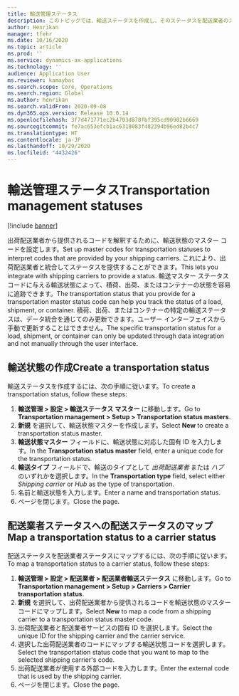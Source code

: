 ```yaml
---
title: 輸送管理ステータス
description: このトピックでは、輸送ステータスを作成し、そのステータスを配送業者のステータスにマップする方法について説明します。
author: Henrikan
manager: tfehr
ms.date: 10/16/2020
ms.topic: article
ms.prod: ''
ms.service: dynamics-ax-applications
ms.technology: ''
audience: Application User
ms.reviewer: kamaybac
ms.search.scope: Core, Operations
ms.search.region: Global
ms.author: henrikan
ms.search.validFrom: 2020-09-08
ms.dyn365.ops.version: Release 10.0.14
ms.openlocfilehash: 3f7d471771ec2b4703d878fbf395cd90902b6669
ms.sourcegitcommit: fe7ac653efcb1ac6318083f482394b96ed82b4c7
ms.translationtype: HT
ms.contentlocale: ja-JP
ms.lasthandoff: 10/29/2020
ms.locfileid: "4432426"
---
```

# <a name="transportation-management-statuses"></a><span data-ttu-id="8e82d-103">輸送管理ステータス</span><span class="sxs-lookup"><span data-stu-id="8e82d-103">Transportation management statuses</span></span>

[!include [banner](../includes/banner.md)]

<span data-ttu-id="8e82d-104">出荷配送業者から提供されるコードを解釈するために、輸送状態のマスター コードを設定します。</span><span class="sxs-lookup"><span data-stu-id="8e82d-104">Set up master codes for transportation statuses to interpret codes that are provided by your shipping carriers.</span></span> <span data-ttu-id="8e82d-105">これにより、出荷配送業者と統合してステータスを提供することができます。</span><span class="sxs-lookup"><span data-stu-id="8e82d-105">This lets you integrate with shipping carriers to provide a status.</span></span> <span data-ttu-id="8e82d-106">輸送マスター ステータス コードに与える輸送状態によって、積荷、出荷、またはコンテナーの状態を容易に追跡できます。</span><span class="sxs-lookup"><span data-stu-id="8e82d-106">The transportation status that you provide for a transportation master status code can help you track the status of a load, shipment, or container.</span></span> <span data-ttu-id="8e82d-107">積荷、出荷、またはコンテナーの特定の輸送ステータスは、データ統合を通じてのみ更新できます。ユーザー インターフェイスから手動で更新することはできません。</span><span class="sxs-lookup"><span data-stu-id="8e82d-107">The specific transportation status for a load, shipment, or container can only be updated through data integration and not manually through the user interface.</span></span>

## <a name="create-a-transportation-status"></a><span data-ttu-id="8e82d-108">輸送状態の作成</span><span class="sxs-lookup"><span data-stu-id="8e82d-108">Create a transportation status</span></span>

<span data-ttu-id="8e82d-109">輸送ステータスを作成するには、次の手順に従います。</span><span class="sxs-lookup"><span data-stu-id="8e82d-109">To create a transportation status, follow these steps:</span></span>

1. <span data-ttu-id="8e82d-110">**輸送管理 \> 設定 \> 輸送ステータス マスター** に移動します。</span><span class="sxs-lookup"><span data-stu-id="8e82d-110">Go to **Transportation management \> Setup \> Transportation status masters**.</span></span>
1. <span data-ttu-id="8e82d-111">**新規** を選択して、輸送状態マスターを作成します。</span><span class="sxs-lookup"><span data-stu-id="8e82d-111">Select **New** to create a transportation status master.</span></span>
1. <span data-ttu-id="8e82d-112">**輸送状態マスター** フィールドに、輸送状態に対応した固有 ID を入力します。</span><span class="sxs-lookup"><span data-stu-id="8e82d-112">In the **Transportation status master** field, enter a unique code for the transportation status.</span></span>
1. <span data-ttu-id="8e82d-113">**輸送タイプ** フィールドで、輸送のタイプとして *出荷配送業者* または *ハブ* のいずれかを選択します。</span><span class="sxs-lookup"><span data-stu-id="8e82d-113">In the **Transportation type** field, select either *Shipping carrier* or *Hub* as the type of transportation.</span></span>
1. <span data-ttu-id="8e82d-114">名前と輸送状態を入力します。</span><span class="sxs-lookup"><span data-stu-id="8e82d-114">Enter a name and transportation status.</span></span>
1. <span data-ttu-id="8e82d-115">ページを閉じます。</span><span class="sxs-lookup"><span data-stu-id="8e82d-115">Close the page.</span></span>

## <a name="map-a-transportation-status-to-a-carrier-status"></a><span data-ttu-id="8e82d-116">配送業者ステータスへの配送ステータスのマップ</span><span class="sxs-lookup"><span data-stu-id="8e82d-116">Map a transportation status to a carrier status</span></span>

<span data-ttu-id="8e82d-117">配送ステータスを配送業者ステータスにマップするには、次の手順に従います。</span><span class="sxs-lookup"><span data-stu-id="8e82d-117">To map a transportation status to a carrier status, follow these steps:</span></span>

1. <span data-ttu-id="8e82d-118">**輸送管理 \> 設定 \> 配送業者 \> 配送業者輸送ステータス** に移動します。</span><span class="sxs-lookup"><span data-stu-id="8e82d-118">Go to **Transportation management \> Setup \> Carriers \> Carrier transportation status**.</span></span>
1. <span data-ttu-id="8e82d-119">**新規** を選択して、出荷配送業者から提供されるコードを輸送状態のマスター コードにマップします。</span><span class="sxs-lookup"><span data-stu-id="8e82d-119">Select **New** to map a code from a shipping carrier to a transportation status master code.</span></span>
1. <span data-ttu-id="8e82d-120">出荷配送業者と配送業者サービスの固有 ID を選択します。</span><span class="sxs-lookup"><span data-stu-id="8e82d-120">Select the unique ID for the shipping carrier and the carrier service.</span></span>
1. <span data-ttu-id="8e82d-121">選択した出荷配送業者のコードにマップする輸送状態コードを選択します。</span><span class="sxs-lookup"><span data-stu-id="8e82d-121">Select the transportation status code that you want to map to the selected shipping carrier's code.</span></span>
1. <span data-ttu-id="8e82d-122">出荷配送業者が使用する外部コードを入力します。</span><span class="sxs-lookup"><span data-stu-id="8e82d-122">Enter the external code that is used by the shipping carrier.</span></span>
1. <span data-ttu-id="8e82d-123">ページを閉じます。</span><span class="sxs-lookup"><span data-stu-id="8e82d-123">Close the page.</span></span>

